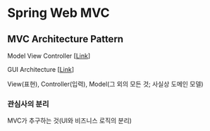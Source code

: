 # Spring Web MVC

## MVC Architecture Pattern

Model View Controller \[[Link](https://martinfowler.com/eaaCatalog/modelViewController.html)]

GUI Architecture \[[Link](https://martinfowler.com/eaaDev/uiArchs.html)]

View(표현), Controller(입력), Model(그 외의 모든 것; 사실상 도메인 모델)

### 관심사의 분리

MVC가 추구하는 것(UI와 비즈니스 로직의 분리)
